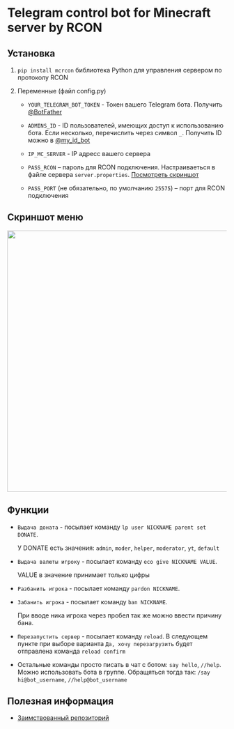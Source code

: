 
# Telegram control bot for Minecraft server by RCON
  
## Установка

1. `pip install mcrcon` библиотека Python для управления сервером по протоколу RCON

2. Переменные (файл config.py)
   * `YOUR_TELEGRAM_BOT_TOKEN` - Токен вашего Telegram бота. Получить [@BotFather](https://telegram.me/BotFather)

   * `ADMINS_ID` - ID пользователей, имеющих доступ к использованию бота. Если несколько, перечислить через символ `_`. Получить ID можно в [@my_id_bot](https://telegram.me/my_id_bot)

   * `IP_MC_SERVER` - IP адресс вашего сервера

   * `PASS_RCON` – пароль для RCON подключения. Настраиваеться в файле сервера `server.properties`. [Посмотреть скриншот](https://user-images.githubusercontent.com/87089735/212674626-02da2339-2e61-4bfe-86f0-e0f6b2fd3540.png)


   * `PASS_PORT` (не обязательно, по умолчанию `25575`) – порт для RCON подключения
   
## Скриншот меню

<p align="center">
<img src="https://user-images.githubusercontent.com/87089735/212678716-549cd397-6662-4896-a8c8-6895b3d10496.jpg" height="600px">
<p>
  
  
## Функции

  * `Выдача доната` - посылает команду `lp user NICKNAME parent set DONATE`. 
    
    У DONATE есть значения: `admin`, `moder`, `helper`, `moderator`, `yt`, `default`

  * `Выдача валюты игроку` - посылает команду `eco give NICKNAME VALUE`. 

    VALUE в значение принимает только цифры
    
  * `Разбанить игрока` - посылает команду `pardon NICKNAME`. 
  
  * `Забанить игрока` - посылает команду `ban NICKNAME`. 

    При вводе ника игрока через пробел так же можно ввести причину бана.
   
  * `Перезапустить сервер` - посылает команду `reload`. В следующем пункте при выборе варианта `Да, хочу перезагрузить` будет отправлена команда `reload confirm`
  
  * Остальные команды просто писать в чат с ботом: `say hello`, `//help`. Можно использовать бота в группе. Обращяться тогда так: `/say hi@bot_username`, `//help@bot_username`
    

## Полезная информация
* [Заимствованный репозиторий](https://github.com/DavisDmitry/TeleMCRCON)
